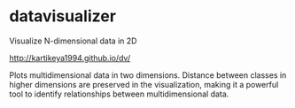 # datavisualizer
Visualize N-dimensional data in 2D

http://kartikeya1994.github.io/dv/

Plots multidimensional data in two dimensions. Distance between classes in higher dimensions are preserved in the visualization, making it a powerful tool to identify relationships between multidimensional data.  
